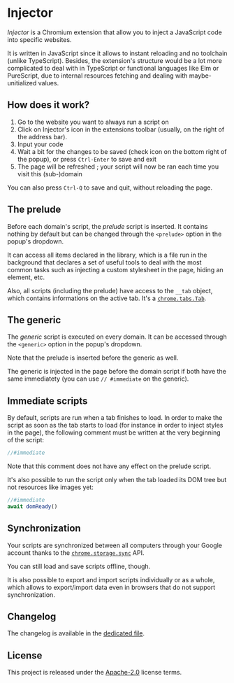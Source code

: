 # Injector

_Injector_ is a Chromium extension that allow you to inject a JavaScript code into specific websites.

It is written in JavaScript since it allows to instant reloading and no toolchain (unlike TypeScript). Besides, the extension's structure would be a lot more complicated to deal with in TypeScript or functional languages like Elm or PureScript, due to internal resources fetching and dealing with maybe-unitialized values.

## How does it work?

1. Go to the website you want to always run a script on
2. Click on Injector's icon in the extensions toolbar (usually, on the right of the address bar).
3. Input your code
4. Wait a bit for the changes to be saved (check icon on the bottom right of the popup), or press `Ctrl-Enter` to save and exit
5. The page will be refreshed ; your script will now be ran each time you visit this (sub-)domain

You can also press `Ctrl-Q` to save and quit, without reloading the page.

## The prelude

Before each domain's script, the _prelude_ script is inserted. It contains nothing by default but can be changed through the `<prelude>` option in the popup's dropdown.

It can access all items declared in the library, which is a file run in the background that declares a set of useful tools to deal with the most common tasks such as injecting a custom stylesheet in the page, hiding an element, etc.

Also, all scripts (including the prelude) have access to the `__tab` object, which contains informations on the active tab. It's a [`chrome.tabs.Tab`](https://developer.chrome.com/extensions/tabs#type-Tab).

## The generic

The _generic_ script is executed on every domain. It can be accessed through the `<generic>` option in the popup's dropdown.

Note that the prelude is inserted before the generic as well.

The generic is injected in the page before the domain script if both have the same immediatety (you can use `// #immediate` on the generic).

## Immediate scripts

By default, scripts are run when a tab finishes to load. In order to make the script as soon as the tab starts to load (for instance in order to inject styles in the page), the following comment must be written at the very beginning of the script:

```js
//#immediate
```

Note that this comment does not have any effect on the prelude script.

It's also possible to run the script only when the tab loaded its DOM tree but not resources like images yet:

```js
//#immediate
await domReady()
```

## Synchronization

Your scripts are synchronized between all computers through your Google account thanks to the [`chrome.storage.sync`](https://developer.chrome.com/extensions/storage) API.

You can still load and save scripts offline, though.

It is also possible to export and import scripts individually or as a whole, which allows to export/import data even in browsers that do not support synchronization.

## Changelog

The changelog is available in the [dedicated file](CHANGELOG.md).

## License

This project is released under the [Apache-2.0](LICENSE.md) license terms.
